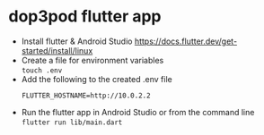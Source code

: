 # dop3pod flutter app

* Install flutter & Android Studio
  https://docs.flutter.dev/get-started/install/linux
* Create a file for environment variables  
  ```touch .env```
* Add the following to the created .env file
  ```
  FLUTTER_HOSTNAME=http://10.0.2.2
  ```
* Run the flutter app in Android Studio or from the command line  
  ```flutter run lib/main.dart```